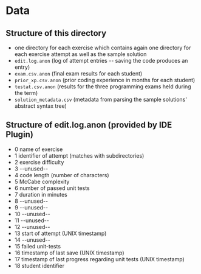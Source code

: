 # Data

## Structure of this directory

- one directory for each exercise which contains again one directory for each exercise attempt as well as the sample solution
- `edit.log.anon` (log of attempt entries -- saving the code produces an entry)
- `exam.csv.anon` (final exam results for each student)
- `prior_xp.csv.anon` (prior coding experience in months for each student)
- `testat.csv.anon` (results for the three programming exams held during the term)
- `solution_metadata.csv` (metadata from parsing the sample solutions' abstract syntax tree)

## Structure of edit.log.anon (provided by IDE Plugin)

- 0 name of exercise
- 1 identifier of attempt (matches with subdirectories)
- 2 exercise difficulty
- 3 --unused--
- 4 code length (number of characters)
- 5 McCabe complexity
- 6 number of passed unit tests
- 7 duration in minutes
- 8 --unused--
- 9 --unused--
- 10 --unused--
- 11 --unused--
- 12 --unused--
- 13 start of attempt (UNIX timestamp)
- 14 --unused--
- 15 failed unit-tests
- 16 timestamp of last save (UNIX timestamp)
- 17 timestamp of last progress regarding unit tests (UNIX timestamp)
- 18 student identifier
